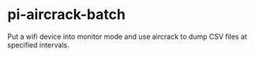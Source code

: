 # pi-aircrack-batch

Put a wifi device into monitor mode and use aircrack to dump CSV files at specified intervals.